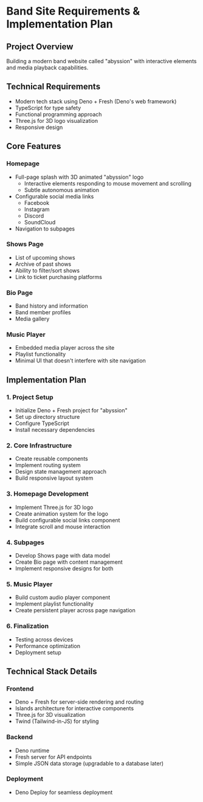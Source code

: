 # Band Site Requirements & Implementation Plan

## Project Overview

Building a modern band website called "abyssion" with interactive elements and media playback capabilities.

## Technical Requirements

- Modern tech stack using Deno + Fresh (Deno's web framework)
- TypeScript for type safety
- Functional programming approach
- Three.js for 3D logo visualization
- Responsive design

## Core Features

### Homepage

- Full-page splash with 3D animated "abyssion" logo
  - Interactive elements responding to mouse movement and scrolling
  - Subtle autonomous animation
- Configurable social media links
  - Facebook
  - Instagram
  - Discord
  - SoundCloud
- Navigation to subpages

### Shows Page

- List of upcoming shows
- Archive of past shows
- Ability to filter/sort shows
- Link to ticket purchasing platforms

### Bio Page

- Band history and information
- Band member profiles
- Media gallery

### Music Player

- Embedded media player across the site
- Playlist functionality
- Minimal UI that doesn't interfere with site navigation

## Implementation Plan

### 1. Project Setup

- Initialize Deno + Fresh project for "abyssion"
- Set up directory structure
- Configure TypeScript
- Install necessary dependencies

### 2. Core Infrastructure

- Create reusable components
- Implement routing system
- Design state management approach
- Build responsive layout system

### 3. Homepage Development

- Implement Three.js for 3D logo
- Create animation system for the logo
- Build configurable social links component
- Integrate scroll and mouse interaction

### 4. Subpages

- Develop Shows page with data model
- Create Bio page with content management
- Implement responsive designs for both

### 5. Music Player

- Build custom audio player component
- Implement playlist functionality
- Create persistent player across page navigation

### 6. Finalization

- Testing across devices
- Performance optimization
- Deployment setup

## Technical Stack Details

### Frontend

- Deno + Fresh for server-side rendering and routing
- Islands architecture for interactive components
- Three.js for 3D visualization
- Twind (Tailwind-in-JS) for styling

### Backend

- Deno runtime
- Fresh server for API endpoints
- Simple JSON data storage (upgradable to a database later)

### Deployment

- Deno Deploy for seamless deployment
